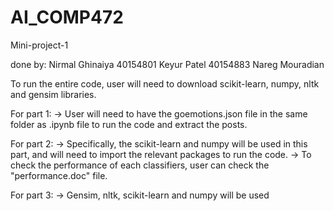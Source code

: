 # AI_COMP472
Mini-project-1

done by:
  Nirmal Ghinaiya 40154801
  Keyur Patel 40154883
  Nareg Mouradian 

To run the entire code, user will need to download scikit-learn, numpy, nltk and gensim libraries. 

For part 1: -> User will need to have the goemotions.json file in the same folder as .ipynb file to run the code and extract the posts.

For part 2: -> Specifically, the scikit-learn and numpy will be used in this part, and will need to import the relevant packages to run the code.
            -> To check the performance of each classifiers, user can check the "performance.doc" file.
          
For part 3: -> Gensim, nltk, scikit-learn and numpy will be used 
